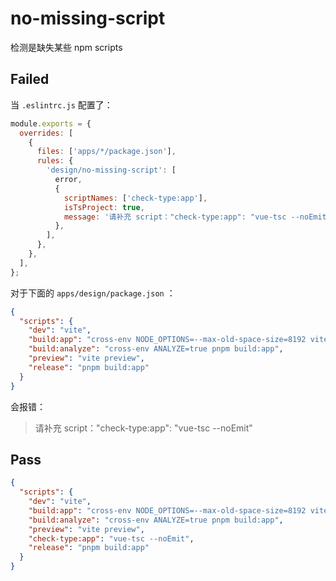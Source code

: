 # no-missing-script

检测是缺失某些 npm scripts

## Failed

当 `.eslintrc.js` 配置了：

```javascript
module.exports = {
  overrides: [
    {
      files: ['apps/*/package.json'],
      rules: {
        'design/no-missing-script': [
          error,
          {
            scriptNames: ['check-type:app'],
            isTsProject: true,
            message: '请补充 script："check-type:app": "vue-tsc --noEmit"',
          },
        ],
      },
    },
  ],
};
```

对于下面的 `apps/design/package.json` ：

```json
{
  "scripts": {
    "dev": "vite",
    "build:app": "cross-env NODE_OPTIONS=--max-old-space-size=8192 vite build",
    "build:analyze": "cross-env ANALYZE=true pnpm build:app",
    "preview": "vite preview",
    "release": "pnpm build:app"
  }
}
```

会报错：

> 请补充 script："check-type:app": "vue-tsc --noEmit"

## Pass

```json
{
  "scripts": {
    "dev": "vite",
    "build:app": "cross-env NODE_OPTIONS=--max-old-space-size=8192 vite build",
    "build:analyze": "cross-env ANALYZE=true pnpm build:app",
    "preview": "vite preview",
    "check-type:app": "vue-tsc --noEmit",
    "release": "pnpm build:app"
  }
}
```

